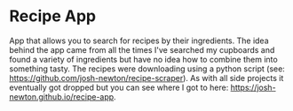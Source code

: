 Recipe App
==========
App that allows you to search for recipes by their ingredients. The idea behind the app came from all the times I've searched my cupboards and found a variety of ingredients but have no idea how to combine them into something tasty. The recipes were downloading using a python script (see: https://github.com/josh-newton/recipe-scraper). As with all side projects it eventually got dropped but you can see where I got to here: https://josh-newton.github.io/recipe-app. 

